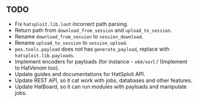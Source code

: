 ## TODO

* Fix `hatsploit.lib.loot` incorrect path parsing.
* Return path from `download_from_session` and `upload_to_session`.
* Rename `download_from_session` to `session_download`.
* Rename `upload_to_session` to `session_upload`.
* `pex.tools.payload` does not has `generate_payload`, replace with `hatsploit.lib.payloads`.
* Implement encoders for payloads (for instance - `x64/xor`) / (Implement to HatVenom too).
* Update guides and documentations for HatSploit API.
* Update REST API, so it cat work with jobs, databases and other features.
* Update HatBoard, so it can run modules with payloads and manipulate jobs.
